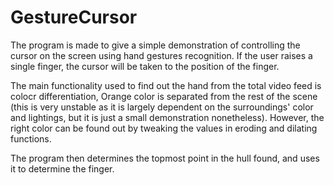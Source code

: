# GestureCursor
The program is made to give a simple demonstration of controlling the cursor on the screen using hand gestures recognition.
If the user raises a single finger, the cursor will be taken to the position of the finger.

The main functionality used to find out the hand from the total video feed is colocr differentiation, Orange color is separated from the 
rest of the scene (this is very unstable as it is largely dependent on the surroundings' color and lightings, but it is just a small demonstration nonetheless). However, the right color can be found out by tweaking the values in eroding and dilating functions.

The program then determines the topmost point in the hull found, and uses it to determine the finger.
